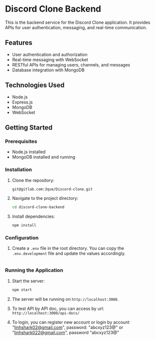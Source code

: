 # Discord Clone Backend

This is the backend service for the Discord Clone application. It provides APIs for user authentication, messaging, and real-time communication.

## Features

- User authentication and authorization
- Real-time messaging with WebSocket
- RESTful APIs for managing users, channels, and messages
- Database integration with MongoDB

## Technologies Used

- Node.js
- Express.js
- MongoDB
- WebSocket

## Getting Started

### Prerequisites

- Node.js installed
- MongoDB installed and running

### Installation

1. Clone the repository:
   ```bash
   git@gitlab.com:3que/Discord-clone.git
   ```
2. Navigate to the project directory:
   ```bash
   cd discord-clone-backend
   ```
3. Install dependencies:
   ```bash
   npm install
   ```

### Configuration

1. Create a `.env` file in the root directory. You can copy the `.env.development` file and update the values accordingly.
   ```

   ```

### Running the Application

1. Start the server:
   ```bash
   npm start
   ```
2. The server will be running on `http://localhost:3000`.

3. To test API by API doc, you can access by url:  `http://localhost:3000/api-docs/`

4. To login, you can register new account or login by account 
"linhshark02@gmail.com", password: "abcxyz123@" or "linhshark022@gmail.com", password "abcxyz123@"
